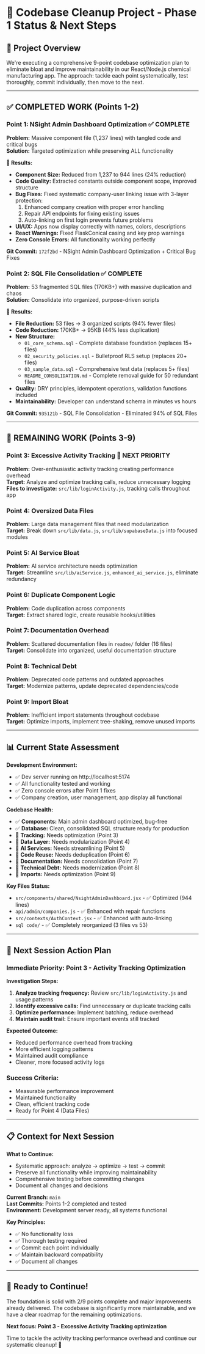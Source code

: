 # 🚀 Codebase Cleanup Project - Phase 1 Status & Next Steps

## 🎯 **Project Overview**
We're executing a comprehensive 9-point codebase optimization plan to eliminate bloat and improve maintainability in our React/Node.js chemical manufacturing app. The approach: tackle each point systematically, test thoroughly, commit individually, then move to the next.

---

## ✅ **COMPLETED WORK (Points 1-2)**

### **Point 1: NSight Admin Dashboard Optimization** ✅ **COMPLETE**
**Problem:** Massive component file (1,237 lines) with tangled code and critical bugs  
**Solution:** Targeted optimization while preserving ALL functionality

**🎯 Results:**
- **Component Size:** Reduced from 1,237 to 944 lines (24% reduction)
- **Code Quality:** Extracted constants outside component scope, improved structure
- **Bug Fixes:** Fixed systematic company-user linking issue with 3-layer protection:
  1. Enhanced company creation with proper error handling
  2. Repair API endpoints for fixing existing issues  
  3. Auto-linking on first login prevents future problems
- **UI/UX:** Apps now display correctly with names, colors, descriptions
- **React Warnings:** Fixed FlaskConical casing and key prop warnings
- **Zero Console Errors:** All functionality working perfectly

**Git Commit:** `172f2bd` - NSight Admin Dashboard Optimization + Critical Bug Fixes

### **Point 2: SQL File Consolidation** ✅ **COMPLETE**  
**Problem:** 53 fragmented SQL files (170KB+) with massive duplication and chaos  
**Solution:** Consolidate into organized, purpose-driven scripts

**🎯 Results:**
- **File Reduction:** 53 files → 3 organized scripts (94% fewer files)
- **Code Reduction:** 170KB+ → 95KB (44% less duplication)
- **New Structure:**
  - `01_core_schema.sql` - Complete database foundation (replaces 15+ files)
  - `02_security_policies.sql` - Bulletproof RLS setup (replaces 20+ files)
  - `03_sample_data.sql` - Comprehensive test data (replaces 5+ files)
  - `README_CONSOLIDATION.md` - Complete removal guide for 50 redundant files
- **Quality:** DRY principles, idempotent operations, validation functions included
- **Maintainability:** Developer can understand schema in minutes vs hours

**Git Commit:** `935121b` - SQL File Consolidation - Eliminated 94% of SQL Files

---

## 🔄 **REMAINING WORK (Points 3-9)**

### **Point 3: Excessive Activity Tracking** 🎯 **NEXT PRIORITY**
**Problem:** Over-enthusiastic activity tracking creating performance overhead  
**Target:** Analyze and optimize tracking calls, reduce unnecessary logging
**Files to investigate:** `src/lib/loginActivity.js`, tracking calls throughout app

### **Point 4: Oversized Data Files**
**Problem:** Large data management files that need modularization  
**Target:** Break down `src/lib/data.js`, `src/lib/supabaseData.js` into focused modules

### **Point 5: AI Service Bloat**
**Problem:** AI service architecture needs optimization  
**Target:** Streamline `src/lib/aiService.js`, `enhanced_ai_service.js`, eliminate redundancy

### **Point 6: Duplicate Component Logic**
**Problem:** Code duplication across components  
**Target:** Extract shared logic, create reusable hooks/utilities

### **Point 7: Documentation Overhead**
**Problem:** Scattered documentation files in `readme/` folder (16 files)  
**Target:** Consolidate into organized, useful documentation structure

### **Point 8: Technical Debt**
**Problem:** Deprecated code patterns and outdated approaches  
**Target:** Modernize patterns, update deprecated dependencies/code

### **Point 9: Import Bloat**
**Problem:** Inefficient import statements throughout codebase  
**Target:** Optimize imports, implement tree-shaking, remove unused imports

---

## 📊 **Current State Assessment**

**Development Environment:**
- ✅ Dev server running on http://localhost:5174
- ✅ All functionality tested and working
- ✅ Zero console errors after Point 1 fixes
- ✅ Company creation, user management, app display all functional

**Codebase Health:**
- ✅ **Components:** Main admin dashboard optimized, bug-free
- ✅ **Database:** Clean, consolidated SQL structure ready for production
- 🔄 **Tracking:** Needs optimization (Point 3)
- 🔄 **Data Layer:** Needs modularization (Point 4)
- 🔄 **AI Services:** Needs streamlining (Point 5)
- 🔄 **Code Reuse:** Needs deduplication (Point 6)
- 🔄 **Documentation:** Needs consolidation (Point 7)
- 🔄 **Technical Debt:** Needs modernization (Point 8)
- 🔄 **Imports:** Needs optimization (Point 9)

**Key Files Status:**
- `src/components/shared/NsightAdminDashboard.jsx` - ✅ Optimized (944 lines)
- `api/admin/companies.js` - ✅ Enhanced with repair functions
- `src/contexts/AuthContext.jsx` - ✅ Enhanced with auto-linking
- `sql code/` - ✅ Completely reorganized (3 files vs 53)

---

## 🎯 **Next Session Action Plan**

### **Immediate Priority: Point 3 - Activity Tracking Optimization**

**Investigation Steps:**
1. **Analyze tracking frequency:** Review `src/lib/loginActivity.js` and usage patterns
2. **Identify excessive calls:** Find unnecessary or duplicate tracking calls
3. **Optimize performance:** Implement batching, reduce overhead
4. **Maintain audit trail:** Ensure important events still tracked

**Expected Outcome:**
- Reduced performance overhead from tracking
- More efficient logging patterns
- Maintained audit compliance
- Cleaner, more focused activity logs

### **Success Criteria:**
- Measurable performance improvement
- Maintained functionality
- Clean, efficient tracking code
- Ready for Point 4 (Data Files)

---

## 📋 **Context for Next Session**

**What to Continue:**
- Systematic approach: analyze → optimize → test → commit
- Preserve all functionality while improving maintainability
- Comprehensive testing before committing changes
- Document all changes and decisions

**Current Branch:** `main`  
**Last Commits:** Points 1-2 completed and tested  
**Environment:** Development server ready, all systems functional

**Key Principles:**
- ✅ No functionality loss
- ✅ Thorough testing required
- ✅ Commit each point individually
- ✅ Maintain backward compatibility
- ✅ Document all changes

---

## 🚀 **Ready to Continue!**

The foundation is solid with 2/9 points complete and major improvements already delivered. The codebase is significantly more maintainable, and we have a clear roadmap for the remaining optimizations.

**Next focus: Point 3 - Excessive Activity Tracking optimization**

Time to tackle the activity tracking performance overhead and continue our systematic cleanup! 💪 